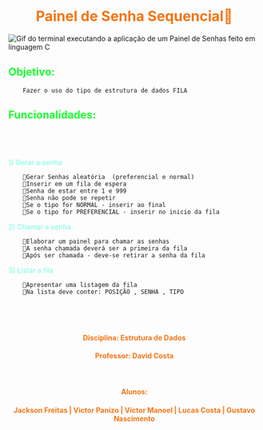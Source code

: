 <h1 align="center" style="color:#f27616">Painel de Senha Sequencial📑</h1>


<img align="center" src="https://user-images.githubusercontent.com/88464195/174872040-3a39a3eb-1b55-46e6-8aed-dfc4f4b0f77c.gif" alt="Gif do terminal executando a aplicação de um Painel de Senhas feito em linguagem C"></img>


<h2 style="color:#19ff30">Objetivo:</h2>

        Fazer o uso do tipo de estrutura de dados FILA

<h2 style="color:#19ff30">Funcionalidades:</h2><br>

#

<p style="color:#72ffe2">1) Gerar a senha</p>

        🔹Gerar Senhas aleatória  (preferencial e normal) 
        🔹Inserir em um fila de espera
        🔹Senha de estar entre 1 e 999
        🔹Senha não pode se repetir 
        🔹Se o tipo for NORMAL - inserir ao final
        🔹Se o tipo for PREFERENCIAL - inserir no inicio da fila

<p style="color:#72ffe2">2) Chamar a senha</p>

        🔹Elaborar um painel para chamar as senhas
        🔹A senha chamada deverá ser a primeira da fila
        🔹Após ser chamada - deve-se retirar a senha da fila

<p style="color:#72ffe2">3) Listar a fila </p>

        🔹Apresentar uma listagem da fila 
        🔹Na lista deve conter: POSIÇÃO , SENHA , TIPO

#
<br><h4 align="center" style="color:#f27616">Disciplina: Estrutura de Dados</h4>
<h4 align="center" style="color:#f27616">Professor: David Costa</h4><br>
<h4 align="center" style="color:#f27616">Alunos: </h4>
<h4 align="center" style="color:#f27616">Jackson Freitas | Victor Panizo | Victor Manoel | Lucas Costa | Gustavo Nascimento</h4>

#